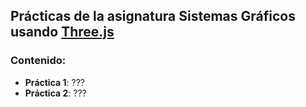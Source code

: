 ## Prácticas de la asignatura Sistemas Gráficos usando [Three.js](threejs.org)

### Contenido:

* **Práctica 1**: ???
* **Práctica 2**: ???